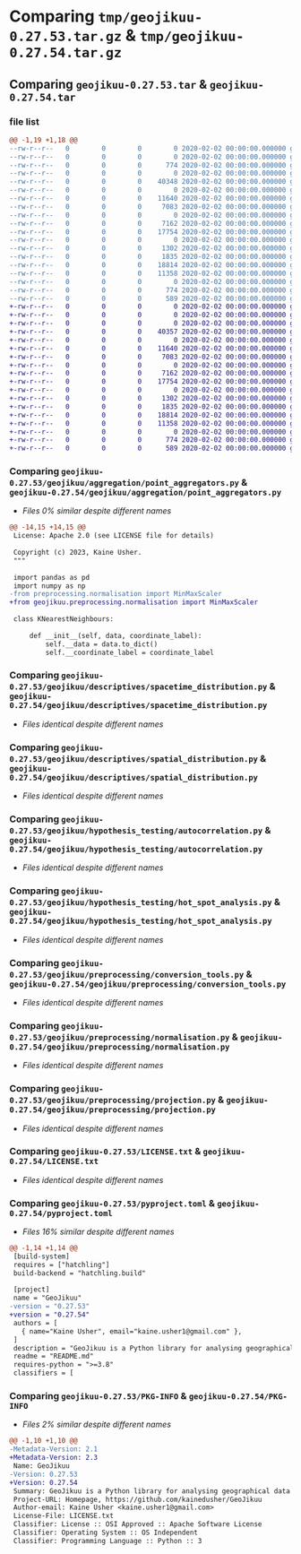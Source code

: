 # Comparing `tmp/geojikuu-0.27.53.tar.gz` & `tmp/geojikuu-0.27.54.tar.gz`

## Comparing `geojikuu-0.27.53.tar` & `geojikuu-0.27.54.tar`

### file list

```diff
@@ -1,19 +1,18 @@
--rw-r--r--   0        0        0        0 2020-02-02 00:00:00.000000 geojikuu-0.27.53/VERSION v0.27.53.txt
--rw-r--r--   0        0        0        0 2020-02-02 00:00:00.000000 geojikuu-0.27.53/__init__.py.txt
--rw-r--r--   0        0        0      774 2020-02-02 00:00:00.000000 geojikuu-0.27.53/pyproject.toml.bak
--rw-r--r--   0        0        0        0 2020-02-02 00:00:00.000000 geojikuu-0.27.53/geojikuu/aggregation/__init__.py.txt
--rw-r--r--   0        0        0    40348 2020-02-02 00:00:00.000000 geojikuu-0.27.53/geojikuu/aggregation/point_aggregators.py
--rw-r--r--   0        0        0        0 2020-02-02 00:00:00.000000 geojikuu-0.27.53/geojikuu/descriptives/__init__.py.txt
--rw-r--r--   0        0        0    11640 2020-02-02 00:00:00.000000 geojikuu-0.27.53/geojikuu/descriptives/spacetime_distribution.py
--rw-r--r--   0        0        0     7083 2020-02-02 00:00:00.000000 geojikuu-0.27.53/geojikuu/descriptives/spatial_distribution.py
--rw-r--r--   0        0        0        0 2020-02-02 00:00:00.000000 geojikuu-0.27.53/geojikuu/hypothesis_testing/__init__.py.txt
--rw-r--r--   0        0        0     7162 2020-02-02 00:00:00.000000 geojikuu-0.27.53/geojikuu/hypothesis_testing/autocorrelation.py
--rw-r--r--   0        0        0    17754 2020-02-02 00:00:00.000000 geojikuu-0.27.53/geojikuu/hypothesis_testing/hot_spot_analysis.py
--rw-r--r--   0        0        0        0 2020-02-02 00:00:00.000000 geojikuu-0.27.53/geojikuu/preprocessing/__init__.py.txt
--rw-r--r--   0        0        0     1302 2020-02-02 00:00:00.000000 geojikuu-0.27.53/geojikuu/preprocessing/conversion_tools.py
--rw-r--r--   0        0        0     1835 2020-02-02 00:00:00.000000 geojikuu-0.27.53/geojikuu/preprocessing/normalisation.py
--rw-r--r--   0        0        0    18814 2020-02-02 00:00:00.000000 geojikuu-0.27.53/geojikuu/preprocessing/projection.py
--rw-r--r--   0        0        0    11358 2020-02-02 00:00:00.000000 geojikuu-0.27.53/LICENSE.txt
--rw-r--r--   0        0        0        0 2020-02-02 00:00:00.000000 geojikuu-0.27.53/README.md
--rw-r--r--   0        0        0      774 2020-02-02 00:00:00.000000 geojikuu-0.27.53/pyproject.toml
--rw-r--r--   0        0        0      589 2020-02-02 00:00:00.000000 geojikuu-0.27.53/PKG-INFO
+-rw-r--r--   0        0        0        0 2020-02-02 00:00:00.000000 geojikuu-0.27.54/VERSION v0.27.54.txt
+-rw-r--r--   0        0        0        0 2020-02-02 00:00:00.000000 geojikuu-0.27.54/__init__.py.txt
+-rw-r--r--   0        0        0        0 2020-02-02 00:00:00.000000 geojikuu-0.27.54/geojikuu/aggregation/__init__.py.txt
+-rw-r--r--   0        0        0    40357 2020-02-02 00:00:00.000000 geojikuu-0.27.54/geojikuu/aggregation/point_aggregators.py
+-rw-r--r--   0        0        0        0 2020-02-02 00:00:00.000000 geojikuu-0.27.54/geojikuu/descriptives/__init__.py.txt
+-rw-r--r--   0        0        0    11640 2020-02-02 00:00:00.000000 geojikuu-0.27.54/geojikuu/descriptives/spacetime_distribution.py
+-rw-r--r--   0        0        0     7083 2020-02-02 00:00:00.000000 geojikuu-0.27.54/geojikuu/descriptives/spatial_distribution.py
+-rw-r--r--   0        0        0        0 2020-02-02 00:00:00.000000 geojikuu-0.27.54/geojikuu/hypothesis_testing/__init__.py.txt
+-rw-r--r--   0        0        0     7162 2020-02-02 00:00:00.000000 geojikuu-0.27.54/geojikuu/hypothesis_testing/autocorrelation.py
+-rw-r--r--   0        0        0    17754 2020-02-02 00:00:00.000000 geojikuu-0.27.54/geojikuu/hypothesis_testing/hot_spot_analysis.py
+-rw-r--r--   0        0        0        0 2020-02-02 00:00:00.000000 geojikuu-0.27.54/geojikuu/preprocessing/__init__.py.txt
+-rw-r--r--   0        0        0     1302 2020-02-02 00:00:00.000000 geojikuu-0.27.54/geojikuu/preprocessing/conversion_tools.py
+-rw-r--r--   0        0        0     1835 2020-02-02 00:00:00.000000 geojikuu-0.27.54/geojikuu/preprocessing/normalisation.py
+-rw-r--r--   0        0        0    18814 2020-02-02 00:00:00.000000 geojikuu-0.27.54/geojikuu/preprocessing/projection.py
+-rw-r--r--   0        0        0    11358 2020-02-02 00:00:00.000000 geojikuu-0.27.54/LICENSE.txt
+-rw-r--r--   0        0        0        0 2020-02-02 00:00:00.000000 geojikuu-0.27.54/README.md
+-rw-r--r--   0        0        0      774 2020-02-02 00:00:00.000000 geojikuu-0.27.54/pyproject.toml
+-rw-r--r--   0        0        0      589 2020-02-02 00:00:00.000000 geojikuu-0.27.54/PKG-INFO
```

### Comparing `geojikuu-0.27.53/geojikuu/aggregation/point_aggregators.py` & `geojikuu-0.27.54/geojikuu/aggregation/point_aggregators.py`

 * *Files 0% similar despite different names*

```diff
@@ -14,15 +14,15 @@
 License: Apache 2.0 (see LICENSE file for details)
 
 Copyright (c) 2023, Kaine Usher.
 """
 
 import pandas as pd
 import numpy as np
-from preprocessing.normalisation import MinMaxScaler
+from geojikuu.preprocessing.normalisation import MinMaxScaler
 
 class KNearestNeighbours:
     
     def __init__(self, data, coordinate_label):
         self.__data = data.to_dict()
         self.__coordinate_label = coordinate_label
```

### Comparing `geojikuu-0.27.53/geojikuu/descriptives/spacetime_distribution.py` & `geojikuu-0.27.54/geojikuu/descriptives/spacetime_distribution.py`

 * *Files identical despite different names*

### Comparing `geojikuu-0.27.53/geojikuu/descriptives/spatial_distribution.py` & `geojikuu-0.27.54/geojikuu/descriptives/spatial_distribution.py`

 * *Files identical despite different names*

### Comparing `geojikuu-0.27.53/geojikuu/hypothesis_testing/autocorrelation.py` & `geojikuu-0.27.54/geojikuu/hypothesis_testing/autocorrelation.py`

 * *Files identical despite different names*

### Comparing `geojikuu-0.27.53/geojikuu/hypothesis_testing/hot_spot_analysis.py` & `geojikuu-0.27.54/geojikuu/hypothesis_testing/hot_spot_analysis.py`

 * *Files identical despite different names*

### Comparing `geojikuu-0.27.53/geojikuu/preprocessing/conversion_tools.py` & `geojikuu-0.27.54/geojikuu/preprocessing/conversion_tools.py`

 * *Files identical despite different names*

### Comparing `geojikuu-0.27.53/geojikuu/preprocessing/normalisation.py` & `geojikuu-0.27.54/geojikuu/preprocessing/normalisation.py`

 * *Files identical despite different names*

### Comparing `geojikuu-0.27.53/geojikuu/preprocessing/projection.py` & `geojikuu-0.27.54/geojikuu/preprocessing/projection.py`

 * *Files identical despite different names*

### Comparing `geojikuu-0.27.53/LICENSE.txt` & `geojikuu-0.27.54/LICENSE.txt`

 * *Files identical despite different names*

### Comparing `geojikuu-0.27.53/pyproject.toml` & `geojikuu-0.27.54/pyproject.toml`

 * *Files 16% similar despite different names*

```diff
@@ -1,14 +1,14 @@
 [build-system]
 requires = ["hatchling"]
 build-backend = "hatchling.build"
 
 [project]
 name = "GeoJikuu"
-version = "0.27.53"
+version = "0.27.54"
 authors = [
   { name="Kaine Usher", email="kaine.usher1@gmail.com" },
 ]
 description = "GeoJikuu is a Python library for analysing geographical data that contains both spatial and spatiotemporal variables."
 readme = "README.md"
 requires-python = ">=3.8"
 classifiers = [
```

### Comparing `geojikuu-0.27.53/PKG-INFO` & `geojikuu-0.27.54/PKG-INFO`

 * *Files 2% similar despite different names*

```diff
@@ -1,10 +1,10 @@
-Metadata-Version: 2.1
+Metadata-Version: 2.3
 Name: GeoJikuu
-Version: 0.27.53
+Version: 0.27.54
 Summary: GeoJikuu is a Python library for analysing geographical data that contains both spatial and spatiotemporal variables.
 Project-URL: Homepage, https://github.com/kainedusher/GeoJikuu
 Author-email: Kaine Usher <kaine.usher1@gmail.com>
 License-File: LICENSE.txt
 Classifier: License :: OSI Approved :: Apache Software License
 Classifier: Operating System :: OS Independent
 Classifier: Programming Language :: Python :: 3
```

